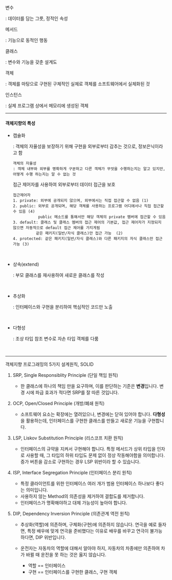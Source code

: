 
변수

: 데이터를 담는 그릇, 정적인 속성


메서드 

: 기능으로 동적인 행동


클래스

: 변수와 기능을 갖춘 설계도


객체

: 객체를 마탕으로 구현된 구체적인 실체로 객체를 소프트웨어에서 실체화된 것


인스턴스

: 실제 프로그램 상에서 메모리에 생성된 객체


-----


#### 객체지향의 특성

* 캡슐화 

  : 객체의 자율성을 보장하기 위해 구현을 외부로부터 감추는 것으로, 정보은닉이라고 함

      객체의 자율성
      : 객체 내부와 외부를 명확하게 구분하고 다른 객체가 무엇을 수행하는지는 알고 있지만, 어떻게 수행 하는지는 알 수 없는 것

    접근 제어자를 사용하여 외부로부터 데이터 접근을 보호

      접근제어자
      1. private: 외부에 공개되지 않으며, 외부에서는 직접 접근할 수 없음 (1)
      2. public: 외부로 공개되며, 해당 객체를 사용하는 프로그램 어디에서나 직접 접근할 수 있음 (4)
                 public 메소드를 통해서만 해당 객체의 private 멤버에 접근할 수 있음 
      3. default: 클래스 및 클래스 멤버의 접근 제어의 기본값, 접근 제어자가 지정되지 않으면 자동적으로 default 접근 제어를 가지게됨
                같은 패키지(일반/자식 클래스)만 접근 가능  (2)
      4. protected: 같은 패키지(일반/자식 클래스)와 다른 패키지의 자식 클래스만 접근 가능 (3)

<br>

* 상속(extend)

  : 부모 클래스를 재사용하여 새로운 클래스를 작성

<br>

* 추상화

  : 인터페이스와 구현을 분리하여 핵심적인 코드만 노출

<br>

* 다형성 

  : 조상 타입 참조 변수로 자손 타입 객체를 다룸

<br>

----

객체지향 프로그래밍의 5가지 설계원칙, SOLID

1. SRP, Single Responsiblity Principle (단일 책임 원칙)
   
    - 한 클래스에 하나의 책임 만을 요구하며, 이를 판단하는 기준은 **변경**입니다. 변경 시에 파급 효과가 적다면 SRP를 잘 따른 것입니다.
      
2. OCP, Open/Closed Principle (개방/폐쇄 원칙)
   
    - 소프트웨어 요소는 확장에는 열려있으나, 변경에는 닫혀 있어야 합니다. **다형성**을 활용하는데, 인터페이스를 구현한 클래스를 만들고 새로운 기능을 구현합니다.
      
3. LSP, Liskov Substitution Principle (리스코프 치환 원칙)
   
    - 인터페이스의 규약을 지켜서 구현해야 합니다. 특정 메서드가 상위 타입을 인자로 사용할 때, 그 타입의 하위 타입도 문제 없이 정상 작동해야함을 의미합니다. 증가 버튼을 감소로 구현하는 경우 LSP 위반이라 할 수 있습니다.
      
4. ISP, Interface Segregation Principle (인터페이스 분리 원칙)
   
    - 특정 클라이언트를 위한 인터페이스 여러 개가 범용 인터페이스 하나보다 좋다는 의미입니다.
    - 사용하지 않는 Method의 의존성을 제거하여 결합도를 제거합니다.
    - 인터페이스가 명확해야하고 대체 가능성이 높아야 합니다.
      
5. DIP, Dependency Inversion Principle (의존관계 역전 원칙)
   
    - 추상화(역할)에 의존하며, 구체화(구현)에 의존하지 않습니다. 연극을 예로 들자면, 특정 배우에 맞게 연극을 준비했다는 이유로 배우를 바꾸고 연극이 불가능 하다면, DIP 위반입니다.
      
    - 운전자는 자동차의 역할에 대해서 알아야 하지, 자동차의 차종에만 의존하여 차가 바뀔 때 운전을 못 하는 것은 옳지 않습니다.
      
        - 역할 == 인터페이스
        - 구현 == 인터페이스를 구현한 클래스, 구현 객체


  
